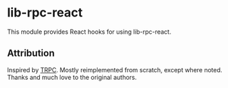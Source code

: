 # lib-rpc-react

This module provides React hooks for using lib-rpc-react.

## Attribution

Inspired by [TRPC](https://trpc.io/). Mostly reimplemented from scratch, except where noted. Thanks and much love to the original authors.
